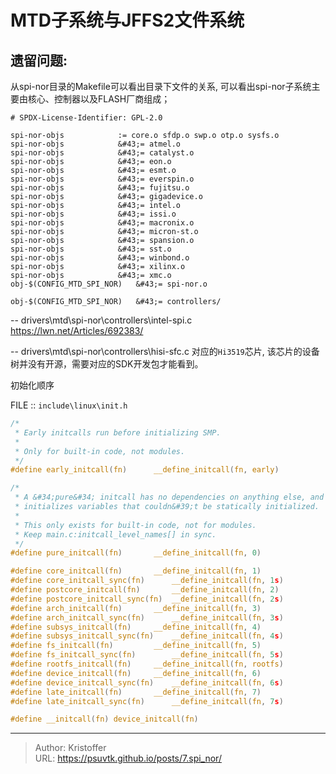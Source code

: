 # MTD子系统与JFFS2文件系统



## 遗留问题:

从spi-nor目录的Makefile可以看出目录下文件的关系, 可以看出spi-nor子系统主要由核心、控制器以及FLASH厂商组成；
```shell
# SPDX-License-Identifier: GPL-2.0

spi-nor-objs			:= core.o sfdp.o swp.o otp.o sysfs.o
spi-nor-objs			&#43;= atmel.o
spi-nor-objs			&#43;= catalyst.o
spi-nor-objs			&#43;= eon.o
spi-nor-objs			&#43;= esmt.o
spi-nor-objs			&#43;= everspin.o
spi-nor-objs			&#43;= fujitsu.o
spi-nor-objs			&#43;= gigadevice.o
spi-nor-objs			&#43;= intel.o
spi-nor-objs			&#43;= issi.o
spi-nor-objs			&#43;= macronix.o
spi-nor-objs			&#43;= micron-st.o
spi-nor-objs			&#43;= spansion.o
spi-nor-objs			&#43;= sst.o
spi-nor-objs			&#43;= winbond.o
spi-nor-objs			&#43;= xilinx.o
spi-nor-objs			&#43;= xmc.o
obj-$(CONFIG_MTD_SPI_NOR)	&#43;= spi-nor.o

obj-$(CONFIG_MTD_SPI_NOR)	&#43;= controllers/

```



-- drivers\mtd\spi-nor\controllers\intel-spi.c
https://lwn.net/Articles/692383/



-- drivers\mtd\spi-nor\controllers\hisi-sfc.c
对应的`Hi3519`芯片, 该芯片的设备树并没有开源，需要对应的SDK开发包才能看到。





初始化顺序 

FILE :: `include\linux\init.h`
```c
/*
 * Early initcalls run before initializing SMP.
 *
 * Only for built-in code, not modules.
 */
#define early_initcall(fn)		__define_initcall(fn, early)

/*
 * A &#34;pure&#34; initcall has no dependencies on anything else, and purely
 * initializes variables that couldn&#39;t be statically initialized.
 *
 * This only exists for built-in code, not for modules.
 * Keep main.c:initcall_level_names[] in sync.
 */
#define pure_initcall(fn)		__define_initcall(fn, 0)

#define core_initcall(fn)		__define_initcall(fn, 1)
#define core_initcall_sync(fn)		__define_initcall(fn, 1s)
#define postcore_initcall(fn)		__define_initcall(fn, 2)
#define postcore_initcall_sync(fn)	__define_initcall(fn, 2s)
#define arch_initcall(fn)		__define_initcall(fn, 3)
#define arch_initcall_sync(fn)		__define_initcall(fn, 3s)
#define subsys_initcall(fn)		__define_initcall(fn, 4)
#define subsys_initcall_sync(fn)	__define_initcall(fn, 4s)
#define fs_initcall(fn)			__define_initcall(fn, 5)
#define fs_initcall_sync(fn)		__define_initcall(fn, 5s)
#define rootfs_initcall(fn)		__define_initcall(fn, rootfs)
#define device_initcall(fn)		__define_initcall(fn, 6)
#define device_initcall_sync(fn)	__define_initcall(fn, 6s)
#define late_initcall(fn)		__define_initcall(fn, 7)
#define late_initcall_sync(fn)		__define_initcall(fn, 7s)

#define __initcall(fn) device_initcall(fn)
```

---

> Author: Kristoffer  
> URL: https://psuvtk.github.io/posts/7.spi_nor/  

